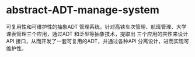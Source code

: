 # abstract-ADT-manage-system
可复用性和可维护性的抽象ADT 管理系统。针对高铁车次管理、航班管理、大学课表管理三个应用，通过ADT 和泛型等抽象技术，提取出 三个应用的共性来设计API 接口，从而开发了一套可复用的ADT，并通过各种API 分离设计，进而实现可维护性。
